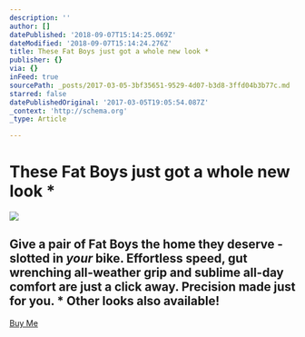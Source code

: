 ```yaml
---
description: ''
author: []
datePublished: '2018-09-07T15:14:25.069Z'
dateModified: '2018-09-07T15:14:24.276Z'
title: These Fat Boys just got a whole new look *
publisher: {}
via: {}
inFeed: true
sourcePath: _posts/2017-03-05-3bf35651-9529-4d07-b3d8-3ffd04b3b77c.md
starred: false
datePublishedOriginal: '2017-03-05T19:05:54.087Z'
_context: 'http://schema.org'
_type: Article

---
```

# These Fat Boys just got a whole new look \*
![](https://the-grid-user-content.s3-us-west-2.amazonaws.com/60871258-9cbe-425d-9c4b-e4ebe718976c.jpg)

## Give a pair of Fat Boys the home they deserve - slotted in _your_ bike. Effortless speed, gut wrenching all-weather grip and sublime all-day comfort are just a click away. Precision made just for you. \* Other looks also available!
[Buy Me][0]

[0]: http://ridefullgas.com/dm8